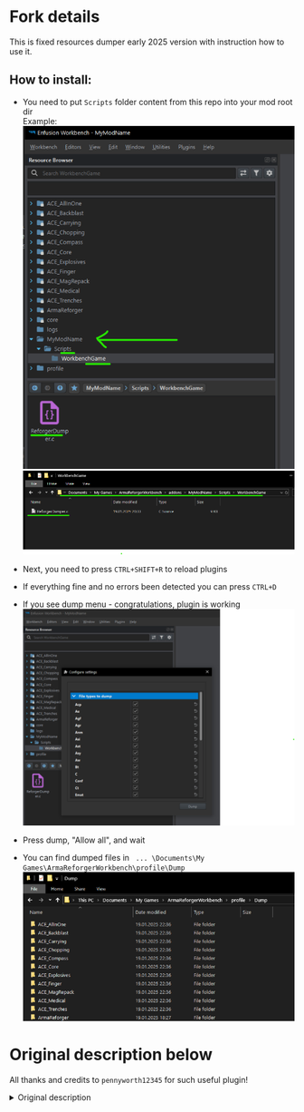 # Fork details
This is fixed resources dumper early 2025 version with instruction how to use it.<br>
## How to install:
- You need to put `Scripts` folder content from this repo into your mod root dir<br>
Example:<br>
![scr_1.png](scr_1.png)
![scr_2.png](scr_2.png)
- Next, you need to press `CTRL+SHIFT+R` to reload plugins<br>
- If everything fine and no errors been detected you can press `CTRL+D`<br>
- If you see dump menu - congratulations, plugin is working<br>
![scr_3.png](scr_3.png)<br>

- Press dump, "Allow all", and wait
- You can find dumped files in ` ... \Documents\My Games\ArmaReforgerWorkbench\profile\Dump`<br>
![scr_4.png](scr_4.png)<br>

# Original description below
All thanks and credits to `pennyworth12345` for such useful plugin!

<details>
<summary>Original description</summary>
This is an Enfusion Workbench plugin to dump all of the files from the Resource Browser to the local file system. The main use case for this is an easier method to search for things in the various configs and file formats. As far as I'm aware, the only file search that is currently possible is for script files. The dump could also be useful for diffing after a game update to get a more detailed idea of exactly what changed.

The only places files can be written to is `$save` and `$profile`, and this plugin writes to the `$profile`. The default location `$profile` location for me on Windows 11 is `C:\Users\Username\Documents\My Games\ArmaReforger\profile\`. This plugin will write to a folder named `Dump` within the profile directory. The directory structure of the game will be respected when writing the dump. For example, this path within the Resource Browser `ArmaReforger\Missions\ConflictWithoutAIs.conf` would be written to the local file system in `C:\Users\Username\Documents\My Games\ArmaReforger\profile\Dump\ArmaReforger\Missions\ConflictWithoutAIs.conf`.

The code for this plugin is based on the `SampleMod_WorkbenchPlugin` released by [Bohemia Interactive on their GitHub](https://github.com/BohemiaInteractive/Arma-Reforger-Samples).

## Using the Reforger Dumper
While you have the Enfusion Workbench open, press Ctrl + D to open the UI for the plugin. Then press the "Dump" button in the bottom right of the dialog. Your Workbench will be unresponsive while the dump is taking place.

You can deselect file types from the list to have them not included in the dump. There is also a checkbox at the bottom for whether files in the `WorkbenchGame` directory should be **excluded** from the dump. This is enabled by default.

As the `profile` directory is part of the Resource Browser's search, **you will want to move the dump to another directory outside of the profile after it has been completed**, otherwise you'll have duplicated files. It seems like the Workbench will also lag for a bit after the dump has completed which I'm assuming is because it's indexing all of the files that were just written to the `profile`. It's probably worth closing it while you move the dumped files and then reopen it after.

## Reloading Workbench Plugins
If you make an edit to the plug, you can reload Workbench Plugins by hitting Ctrl + Shift + R. If you made a change to the dialog options when opening the UI for the plugin you may need to go to Plugins > Settings > Clear All Settings, or restart the Workbench.

## Supported File Types
The file types currently supported are ones that are text based. If you are aware of one that's not in the following list, please open a ticket so it can be added:
* acp
* ae
* agf
* agr
* anm
* asi
* ast
* asy
* aw
* bt
* c
* conf
* ct
* emat
* et
* fnt
* gamemat
* json
* layout
* pap
* physmat
* ptc
* sig
* siga
* styles
* terr
* vhcsurf

The following file types cause the Workbench to crash when trying to read from them programmatically:
* layer
* xob
</details>
